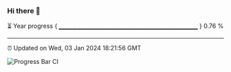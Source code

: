 ### Hi there 👋

⏳ Year progress { ▁▁▁▁▁▁▁▁▁▁▁▁▁▁▁▁▁▁▁▁▁▁▁▁▁▁▁▁▁▁ } 0.76 %

---

⏰ Updated on Wed, 03 Jan 2024 18:21:56 GMT

![Progress Bar CI](https://github.com/ZhaoGui/ZhaoGui/workflows/Progress%20Bar%20CI/badge.svg)

